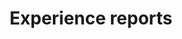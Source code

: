 ---
title: "Experience reports"
time: 13:30 - 14:00
type: session
session_type: presentations
weight: 5
talks:
    "Kongesalen 2+3":
        - 108-en-suksesshistorie-fra-vipps-når-alle-tar-ansvar-for-ux
    "Kongesalen 1":
        - 74-digital-inkludering-ta-vare-på-de-som-er-utafor
    "Kongesalen 4":
        - 15-working-in-babel-my-experiences-in-a-multilingual-workplace
    "Dræggen 2":
        - 163-spikke-workshop
---